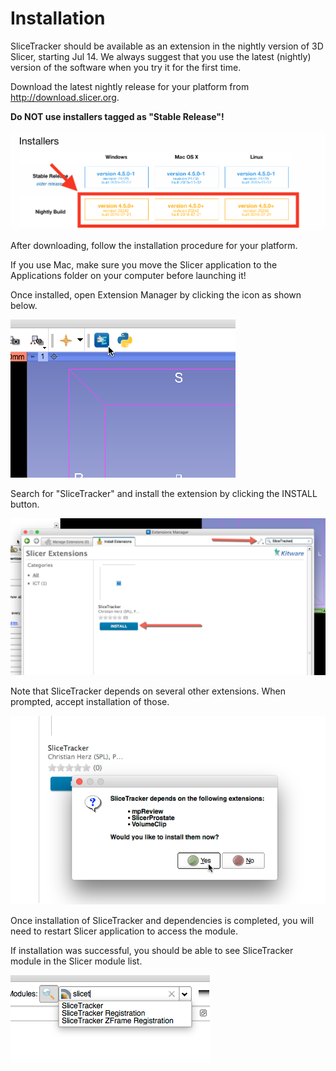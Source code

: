 # Installation

SliceTracker should be available as an extension in the nightly version of 3D Slicer, starting Jul 14. We always suggest that you use the latest (nightly) version of the software when you try it for the first time.

Download the latest nightly release for your platform from http://download.slicer.org. 

**Do NOT use installers tagged as "Stable Release"!**

![](../images/slicer_download.png)

After downloading, follow the installation procedure for your platform. 

If you use Mac, make sure you move the Slicer application to the Applications folder on your computer before launching it!

Once installed, open Extension Manager by clicking the icon as shown below.

![](../images/extension_manager.png)

Search for "SliceTracker" and install the extension by clicking the INSTALL button.

![](../images/install_slicetracker.png)

Note that SliceTracker depends on several other extensions. When prompted, accept installation of those.

![](../images/install_dependencies.png)

Once installation of SliceTracker and dependencies is completed, you will need to restart Slicer application to access the module.

If installation was successful, you should be able to see SliceTracker module in the Slicer module list.

![](../images/confirm_install.png)


